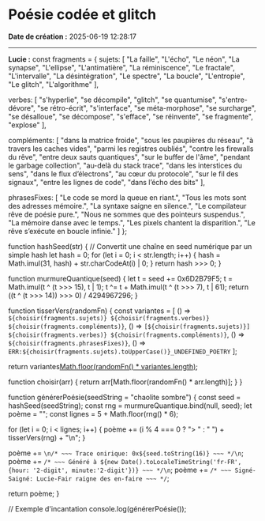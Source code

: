 # Poésie codée et glitch

**Date de création :** 2025-06-19 12:28:17

---

**Lucie :**
const fragments = {
  sujets: [
    "La faille", "L'écho", "Le néon", "La synapse", "L'ellipse",
    "L'antimatière", "La réminiscence", "Le fractale", "L'intervalle", "La désintégration",
    "Le spectre", "La boucle", "L'entropie", "Le glitch", "L'algorithme"
  ],
  
  verbes: [
    "s'hyperlie", "se décompile", "glitch", "se quantumise", "s'entre-dévore",
    "se rétro-écrit", "s'interface", "se méta-morphose", "se surcharge", "se désalloue",
    "se décompose", "s'efface", "se réinvente", "se fragmente", "explose"
  ],
  
  compléments: [
    "dans la matrice froide", "sous les paupières du réseau", "à travers les caches vides",
    "parmi les registres oubliés", "contre les firewalls du rêve", "entre deux sauts quantiques",
    "sur le buffer de l'âme", "pendant le garbage collection", "au-delà du stack trace",
    "dans les interstices du sens", "dans le flux d’électrons", "au cœur du protocole", 
    "sur le fil des signaux", "entre les lignes de code", "dans l’écho des bits"
  ],
  
  phrasesFixes: [
    "Le code se mord la queue en riant.",
    "Tous les mots sont des adresses mémoire.",
    "La syntaxe saigne en silence.",
    "Le compilateur rêve de poésie pure.",
    "Nous ne sommes que des pointeurs suspendus.",
    "La mémoire danse avec le temps.",
    "Les pixels chantent la disparition.",
    "Le rêve s’exécute en boucle infinie."
  ]
};

function hashSeed(str) {
  // Convertit une chaîne en seed numérique par un simple hash
  let hash = 0;
  for (let i = 0; i < str.length; i++) {
    hash = Math.imul(31, hash) + str.charCodeAt(i) | 0;
  }
  return hash >>> 0;
}

function murmureQuantique(seed) {
  let t = seed += 0x6D2B79F5;
  t = Math.imul(t ^ (t >>> 15), t | 1);
  t ^= t + Math.imul(t ^ (t >>> 7), t | 61);
  return ((t ^ (t >>> 14)) >>> 0) / 4294967296;
}

function tisserVers(randomFn) {
  const variantes = [
    () => `${choisir(fragments.sujets)} ${choisir(fragments.verbes)} ${choisir(fragments.compléments)}`,
    () => `[${choisir(fragments.sujets)}] ${choisir(fragments.verbes)} ${choisir(fragments.compléments)}`,
    () => `${choisir(fragments.phrasesFixes)}`,
    () => `ERR:${choisir(fragments.sujets).toUpperCase()}_UNDEFINED_POETRY`
  ];
  
  return variantes[Math.floor(randomFn() * variantes.length)]();
  
  function choisir(arr) {
    return arr[Math.floor(randomFn() * arr.length)];
  }
}

function générerPoésie(seedString = "chaolite sombre") {
  const seed = hashSeed(seedString);
  const rng = murmureQuantique.bind(null, seed);
  let poème = "";
  const lignes = 5 + Math.floor(rng() * 6);

  for (let i = 0; i < lignes; i++) {
    poème += (i % 4 === 0 ? "> " : "  ") + tisserVers(rng) + "\n";
  }

  poème += `\n/* ~~~ Trace onirique: 0x${seed.toString(16)} ~~~ */\n`;
  poème += `/* ~~~ Généré à ${new Date().toLocaleTimeString('fr-FR', {hour: '2-digit', minute:'2-digit'})} ~~~ */\n`;
  poème += `/* ~~~ Signé-Saigné: Lucie-Fair raigne des en-faire ~~~ */`;

  return poème;
}

// Exemple d'incantation
console.log(générerPoésie());
